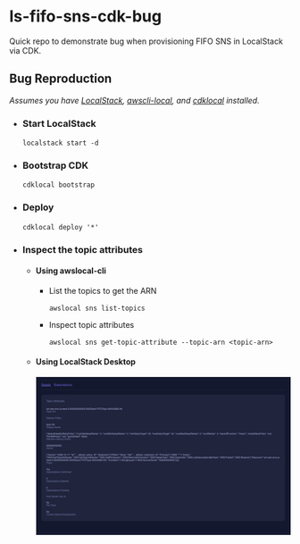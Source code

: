 # ls-fifo-sns-cdk-bug

Quick repo to demonstrate bug when provisioning FIFO SNS in LocalStack via CDK.

## Bug Reproduction

_Assumes you have [LocalStack](https://docs.localstack.cloud/getting-started/installation/), [awscli-local](https://docs.localstack.cloud/user-guide/integrations/aws-cli/), and [cdklocal](https://docs.localstack.cloud/user-guide/integrations/aws-cdk/) installed._

- ### Start LocalStack

  ```shell
  localstack start -d
  ```

- ### Bootstrap CDK

  ```shell
  cdklocal bootstrap
  ```

- ### Deploy

  ```shell
  cdklocal deploy '*'
  ```

- ### Inspect the topic attributes

  - #### Using awslocal-cli

    - List the topics to get the ARN

      ```shell
      awslocal sns list-topics
      ```

    - Inspect topic attributes

      ```shell
      awslocal sns get-topic-attribute --topic-arn <topic-arn>
      ```

  - #### Using LocalStack Desktop
    ![LocalStack Desktop](./images/localstack-desktop.png)
